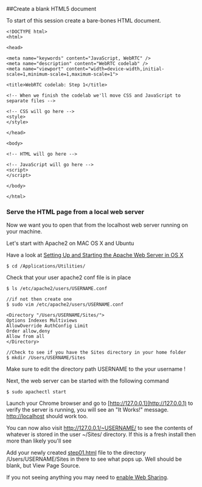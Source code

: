 ##Create a blank HTML5 document 

To start of this session create a bare-bones HTML document.

~~~
<!DOCTYPE html>
<html>

<head>

<meta name="keywords" content="JavaScript, WebRTC" />
<meta name="description" content="WebRTC codelab" />
<meta name="viewport" content="width=device-width,initial-scale=1,minimum-scale=1,maximum-scale=1">

<title>WebRTC codelab: Step 1</title>

<!-- When we finish the codelab we'll move CSS and JavaScript to separate files -->

<!-- CSS will go here -->
<style>
</style>

</head>

<body>

<!-- HTML will go here -->

<!-- JavaScript will go here -->
<script>
</script>

</body>

</html>

~~~

### Serve the HTML page from a local web server

Now we want you to open that from the localhost web server running on your machine.

Let's start with Apache2 on MAC OS X and Ubuntu

Have a look at [Setting Up and Starting the Apache Web Server in OS X](http://osxdaily.com/2012/09/02/start-apache-web-server-mac-os-x)

~~~
$ cd /Applications/Utilities/ 
~~~

Check that your user apache2 conf file is in place

~~~
$ ls /etc/apache2/users/USERNAME.conf 

//if not then create one
$ sudo vim /etc/apache2/users/USERNAME.conf 

~~~

~~~
<Directory "/Users/USERNAME/Sites/">
Options Indexes Multiviews
AllowOverride AuthConfig Limit
Order allow,deny
Allow from all
</Directory>
~~~

~~~
//Check to see if you have the Sites directory in your home folder
$ mkdir /Users/USERNAME/Sites
~~~

Make sure to edit the directory path USERNAME to the your username !

Next, the web server can be started with the following command

~~~
$ sudo apachectl start
~~~

Launch your Chrome browser and go to [http://127.0.0.1](http://127.0.0.1) to verify the server is running, you will see an "It Works!" message. [http://localhost](http://localhost) should work too.

You can now also visit http://127.0.0.1/~USERNAME/ to see the contents of whatever is stored in the user ~/Sites/ directory. If this is a fresh install then more than likely you'll see 

Add your newly created [step01.html](http://127.0.0.1/~miguelpdl/step01.html) file to the directory /Users/USERNAME/Sites in there to see what pops up. Well should be blank, but View Page Source.

If you not seeing anything you may need to [enable Web Sharing](http://superuser.com/questions/358944/why-is-mac-os-x-lion-apache-documentroot-usr-htdocs).
